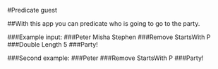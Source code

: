 ﻿#Predicate guest

##With this app you can predicate who is going to go to the party. 

###Example input:
###Peter Misha Stephen
###Remove StartsWith P
###Double Length 5
###Party!

###Second example:
###Peter
###Remove StartsWith P
###Party!






